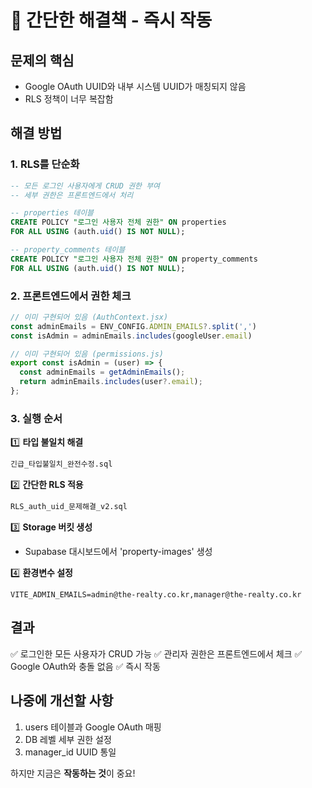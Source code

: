 # 🚀 간단한 해결책 - 즉시 작동

## 문제의 핵심
- Google OAuth UUID와 내부 시스템 UUID가 매칭되지 않음
- RLS 정책이 너무 복잡함

## 해결 방법

### 1. RLS를 단순화
```sql
-- 모든 로그인 사용자에게 CRUD 권한 부여
-- 세부 권한은 프론트엔드에서 처리

-- properties 테이블
CREATE POLICY "로그인 사용자 전체 권한" ON properties
FOR ALL USING (auth.uid() IS NOT NULL);

-- property_comments 테이블  
CREATE POLICY "로그인 사용자 전체 권한" ON property_comments
FOR ALL USING (auth.uid() IS NOT NULL);
```

### 2. 프론트엔드에서 권한 체크
```javascript
// 이미 구현되어 있음 (AuthContext.jsx)
const adminEmails = ENV_CONFIG.ADMIN_EMAILS?.split(',')
const isAdmin = adminEmails.includes(googleUser.email)

// 이미 구현되어 있음 (permissions.js)
export const isAdmin = (user) => {
  const adminEmails = getAdminEmails();
  return adminEmails.includes(user?.email);
};
```

### 3. 실행 순서

1️⃣ **타입 불일치 해결**
```bash
긴급_타입불일치_완전수정.sql
```

2️⃣ **간단한 RLS 적용**
```bash
RLS_auth_uid_문제해결_v2.sql
```

3️⃣ **Storage 버킷 생성**
- Supabase 대시보드에서 'property-images' 생성

4️⃣ **환경변수 설정**
```
VITE_ADMIN_EMAILS=admin@the-realty.co.kr,manager@the-realty.co.kr
```

## 결과

✅ 로그인한 모든 사용자가 CRUD 가능
✅ 관리자 권한은 프론트엔드에서 체크
✅ Google OAuth와 충돌 없음
✅ 즉시 작동

## 나중에 개선할 사항

1. users 테이블과 Google OAuth 매핑
2. DB 레벨 세부 권한 설정
3. manager_id UUID 통일

하지만 지금은 **작동하는 것**이 중요!